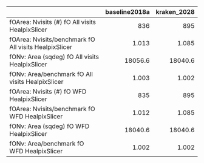 |                                                       |   baseline2018a |   kraken_2028 |
|:------------------------------------------------------|----------------:|--------------:|
| fOArea: Nvisits (#) fO All visits HealpixSlicer       |         836     |       895     |
| fOArea: Nvisits/benchmark fO All visits HealpixSlicer |           1.013 |         1.085 |
| fONv: Area (sqdeg) fO All visits HealpixSlicer        |       18056.6   |     18040.6   |
| fONv: Area/benchmark fO All visits HealpixSlicer      |           1.003 |         1.002 |
| fOArea: Nvisits (#) fO WFD HealpixSlicer              |         835     |       895     |
| fOArea: Nvisits/benchmark fO WFD HealpixSlicer        |           1.012 |         1.085 |
| fONv: Area (sqdeg) fO WFD HealpixSlicer               |       18040.6   |     18040.6   |
| fONv: Area/benchmark fO WFD HealpixSlicer             |           1.002 |         1.002 |
